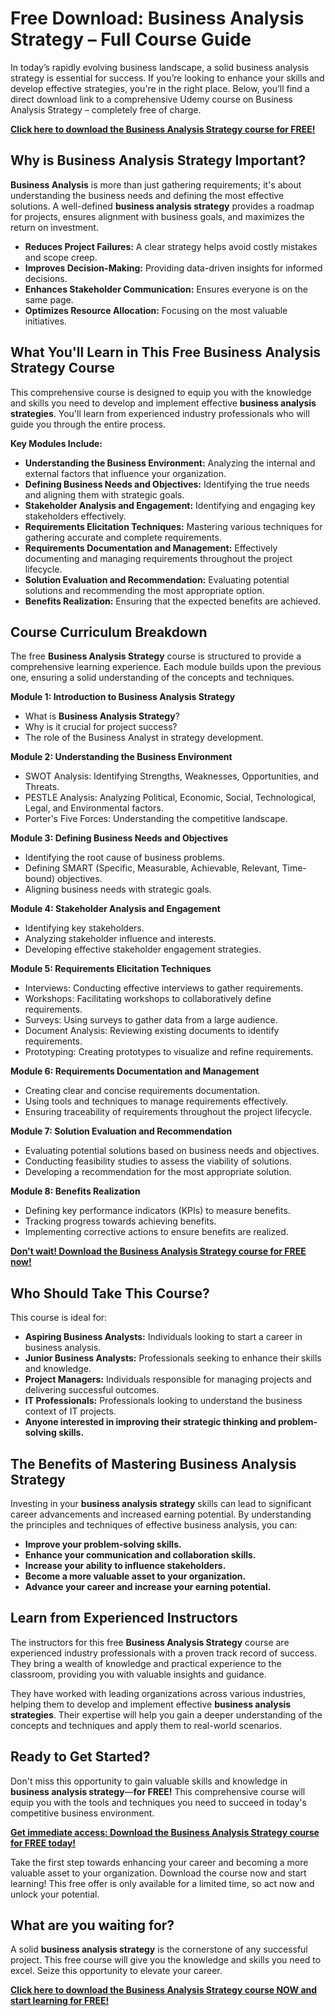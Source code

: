 # Free Download: Business Analysis Strategy – Full Course Guide

In today’s rapidly evolving business landscape, a solid business analysis strategy is essential for success. If you’re looking to enhance your skills and develop effective strategies, you're in the right place. Below, you’ll find a direct download link to a comprehensive Udemy course on Business Analysis Strategy – completely free of charge.

[**Click here to download the Business Analysis Strategy course for FREE!**](https://udemywork.com/business-analysis-strategy)

## Why is Business Analysis Strategy Important?

**Business Analysis** is more than just gathering requirements; it's about understanding the business needs and defining the most effective solutions. A well-defined **business analysis strategy** provides a roadmap for projects, ensures alignment with business goals, and maximizes the return on investment.

*   **Reduces Project Failures:** A clear strategy helps avoid costly mistakes and scope creep.
*   **Improves Decision-Making:** Providing data-driven insights for informed decisions.
*   **Enhances Stakeholder Communication:** Ensures everyone is on the same page.
*   **Optimizes Resource Allocation:** Focusing on the most valuable initiatives.

## What You'll Learn in This Free Business Analysis Strategy Course

This comprehensive course is designed to equip you with the knowledge and skills you need to develop and implement effective **business analysis strategies**. You'll learn from experienced industry professionals who will guide you through the entire process.

**Key Modules Include:**

*   **Understanding the Business Environment:** Analyzing the internal and external factors that influence your organization.
*   **Defining Business Needs and Objectives:** Identifying the true needs and aligning them with strategic goals.
*   **Stakeholder Analysis and Engagement:** Identifying and engaging key stakeholders effectively.
*   **Requirements Elicitation Techniques:** Mastering various techniques for gathering accurate and complete requirements.
*   **Requirements Documentation and Management:** Effectively documenting and managing requirements throughout the project lifecycle.
*   **Solution Evaluation and Recommendation:** Evaluating potential solutions and recommending the most appropriate option.
*   **Benefits Realization:** Ensuring that the expected benefits are achieved.

## Course Curriculum Breakdown

The free **Business Analysis Strategy** course is structured to provide a comprehensive learning experience. Each module builds upon the previous one, ensuring a solid understanding of the concepts and techniques.

**Module 1: Introduction to Business Analysis Strategy**

*   What is **Business Analysis Strategy**?
*   Why is it crucial for project success?
*   The role of the Business Analyst in strategy development.

**Module 2: Understanding the Business Environment**

*   SWOT Analysis: Identifying Strengths, Weaknesses, Opportunities, and Threats.
*   PESTLE Analysis: Analyzing Political, Economic, Social, Technological, Legal, and Environmental factors.
*   Porter's Five Forces: Understanding the competitive landscape.

**Module 3: Defining Business Needs and Objectives**

*   Identifying the root cause of business problems.
*   Defining SMART (Specific, Measurable, Achievable, Relevant, Time-bound) objectives.
*   Aligning business needs with strategic goals.

**Module 4: Stakeholder Analysis and Engagement**

*   Identifying key stakeholders.
*   Analyzing stakeholder influence and interests.
*   Developing effective stakeholder engagement strategies.

**Module 5: Requirements Elicitation Techniques**

*   Interviews: Conducting effective interviews to gather requirements.
*   Workshops: Facilitating workshops to collaboratively define requirements.
*   Surveys: Using surveys to gather data from a large audience.
*   Document Analysis: Reviewing existing documents to identify requirements.
*   Prototyping: Creating prototypes to visualize and refine requirements.

**Module 6: Requirements Documentation and Management**

*   Creating clear and concise requirements documentation.
*   Using tools and techniques to manage requirements effectively.
*   Ensuring traceability of requirements throughout the project lifecycle.

**Module 7: Solution Evaluation and Recommendation**

*   Evaluating potential solutions based on business needs and objectives.
*   Conducting feasibility studies to assess the viability of solutions.
*   Developing a recommendation for the most appropriate solution.

**Module 8: Benefits Realization**

*   Defining key performance indicators (KPIs) to measure benefits.
*   Tracking progress towards achieving benefits.
*   Implementing corrective actions to ensure benefits are realized.

[**Don't wait! Download the Business Analysis Strategy course for FREE now!**](https://udemywork.com/business-analysis-strategy)

## Who Should Take This Course?

This course is ideal for:

*   **Aspiring Business Analysts:** Individuals looking to start a career in business analysis.
*   **Junior Business Analysts:** Professionals seeking to enhance their skills and knowledge.
*   **Project Managers:** Individuals responsible for managing projects and delivering successful outcomes.
*   **IT Professionals:** Professionals looking to understand the business context of IT projects.
*   **Anyone interested in improving their strategic thinking and problem-solving skills.**

## The Benefits of Mastering Business Analysis Strategy

Investing in your **business analysis strategy** skills can lead to significant career advancements and increased earning potential. By understanding the principles and techniques of effective business analysis, you can:

*   **Improve your problem-solving skills.**
*   **Enhance your communication and collaboration skills.**
*   **Increase your ability to influence stakeholders.**
*   **Become a more valuable asset to your organization.**
*   **Advance your career and increase your earning potential.**

## Learn from Experienced Instructors

The instructors for this free **Business Analysis Strategy** course are experienced industry professionals with a proven track record of success. They bring a wealth of knowledge and practical experience to the classroom, providing you with valuable insights and guidance.

They have worked with leading organizations across various industries, helping them to develop and implement effective **business analysis strategies**. Their expertise will help you gain a deeper understanding of the concepts and techniques and apply them to real-world scenarios.

## Ready to Get Started?

Don't miss this opportunity to gain valuable skills and knowledge in **business analysis strategy**—**for FREE!** This comprehensive course will equip you with the tools and techniques you need to succeed in today's competitive business environment.

[**Get immediate access: Download the Business Analysis Strategy course for FREE today!**](https://udemywork.com/business-analysis-strategy)

Take the first step towards enhancing your career and becoming a more valuable asset to your organization. Download the course now and start learning! This free offer is only available for a limited time, so act now and unlock your potential.

## What are you waiting for?

A solid **business analysis strategy** is the cornerstone of any successful project. This free course will give you the knowledge and skills you need to excel. Seize this opportunity to elevate your career.

[**Click here to download the Business Analysis Strategy course NOW and start learning for FREE!**](https://udemywork.com/business-analysis-strategy)
